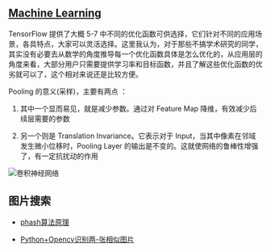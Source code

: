 ## [Machine Learning](https://zhuanlan.zhihu.com/p/24524583)

TensorFlow 提供了大概 5-7 中不同的优化函数可供选择，它们针对不同的应用场景，各具特点，大家可以灵活选择。这里我认为，对于那些不搞学术研究的同学，其实没有必要去从数学的角度推导每一个优化函数具体是怎么优化的，从应用层的角度来看，大部分用户只需要提供学习率和目标函数，并且了解这些优化函数的优劣就可以了，这个相对来说还是比较方便。

Pooling 的意义(采样)，主要有两点 ：
1. 其中一个显而易见，就是减少参数。通过对 Feature Map 降维，有效减少后续层需要的参数

2. 另一个则是 Translation Invariance。它表示对于 Input，当其中像素在邻域发生微小位移时，Pooling Layer 的输出是不变的。这就使网络的鲁棒性增强了，有一定抗扰动的作用

![卷积神经网络](http://n.sinaimg.cn/translate/20170322/kYES-fycnyhm2055646.jpg)


## 图片搜索
- [phash算法原理](https://blog.csdn.net/u010429424/article/details/76686045)

- [Python+Opencv识别两-张相似图片](https://www.jb51.net/article/83315.htm)
